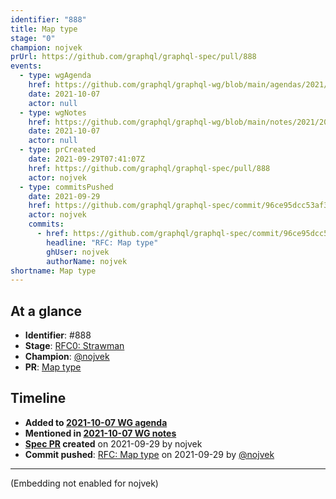 ```yaml
---
identifier: "888"
title: Map type
stage: "0"
champion: nojvek
prUrl: https://github.com/graphql/graphql-spec/pull/888
events:
  - type: wgAgenda
    href: https://github.com/graphql/graphql-wg/blob/main/agendas/2021/2021-10-07.md
    date: 2021-10-07
    actor: null
  - type: wgNotes
    href: https://github.com/graphql/graphql-wg/blob/main/notes/2021/2021-10-07.md
    date: 2021-10-07
    actor: null
  - type: prCreated
    date: 2021-09-29T07:41:07Z
    href: https://github.com/graphql/graphql-spec/pull/888
    actor: nojvek
  - type: commitsPushed
    date: 2021-09-29
    href: https://github.com/graphql/graphql-spec/commit/96ce95dcc53af344be1bfdfa87db04b4b7e485fd
    actor: nojvek
    commits:
      - href: https://github.com/graphql/graphql-spec/commit/96ce95dcc53af344be1bfdfa87db04b4b7e485fd
        headline: "RFC: Map type"
        ghUser: nojvek
        authorName: nojvek
shortname: Map type
---
```


## At a glance

- **Identifier**: #888
- **Stage**: [RFC0: Strawman](https://github.com/graphql/graphql-spec/blob/main/CONTRIBUTING.md#stage-0-strawman)
- **Champion**: [@nojvek](https://github.com/nojvek)
- **PR**: [Map type](https://github.com/graphql/graphql-spec/pull/888)

<!-- BEGIN_CUSTOM_TEXT -->



<!-- END_CUSTOM_TEXT -->

## Timeline

- **Added to [2021-10-07 WG agenda](https://github.com/graphql/graphql-wg/blob/main/agendas/2021/2021-10-07.md)**
- **Mentioned in [2021-10-07 WG notes](https://github.com/graphql/graphql-wg/blob/main/notes/2021/2021-10-07.md)**
- **[Spec PR](https://github.com/graphql/graphql-spec/pull/888) created** on 2021-09-29 by nojvek
- **Commit pushed**: [RFC: Map type](https://github.com/graphql/graphql-spec/commit/96ce95dcc53af344be1bfdfa87db04b4b7e485fd) on 2021-09-29 by [@nojvek](https://github.com/nojvek)

<!-- VERBATIM -->

---

(Embedding not enabled for nojvek)
